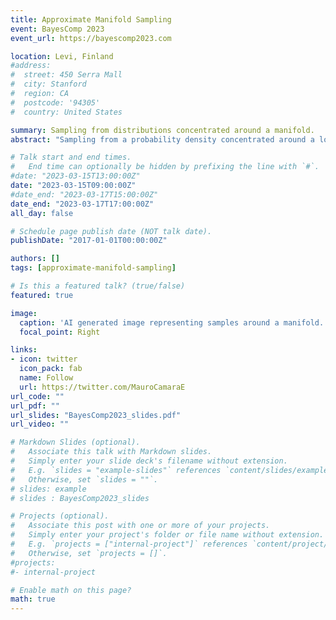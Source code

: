 ```yaml
---
title: Approximate Manifold Sampling
event: BayesComp 2023
event_url: https://bayescomp2023.com

location: Levi, Finland
#address:
#  street: 450 Serra Mall
#  city: Stanford
#  region: CA
#  postcode: '94305'
#  country: United States

summary: Sampling from distributions concentrated around a manifold.
abstract: "Sampling from a probability density concentrated around a lower-dimensional submanifold is of importance in numerous applications arising in machine learning, statistics and statistical physics. This task is particularly challenging due to the extreme anisotropy and high-dimensionality of the problem, and the correlation between the variables. We propose a new family of bespoke algorithms to sample efficiently from these densities and show their computational superiority to general purpose and specialized samplers. In particular, we show that in some cases it is able to efficiently sample from densities that are several orders of magnitude tighter around the submanifold."

# Talk start and end times.
#   End time can optionally be hidden by prefixing the line with `#`.
#date: "2023-03-15T13:00:00Z"
date: "2023-03-15T09:00:00Z"
#date_end: "2023-03-17T15:00:00Z"
date_end: "2023-03-17T17:00:00Z"
all_day: false

# Schedule page publish date (NOT talk date).
publishDate: "2017-01-01T00:00:00Z"

authors: []
tags: [approximate-manifold-sampling]

# Is this a featured talk? (true/false)
featured: true

image:
  caption: 'AI generated image representing samples around a manifold.'
  focal_point: Right

links:
- icon: twitter
  icon_pack: fab
  name: Follow
  url: https://twitter.com/MauroCamaraE
url_code: ""
url_pdf: ""
url_slides: "BayesComp2023_slides.pdf"
url_video: ""

# Markdown Slides (optional).
#   Associate this talk with Markdown slides.
#   Simply enter your slide deck's filename without extension.
#   E.g. `slides = "example-slides"` references `content/slides/example-slides.md`.
#   Otherwise, set `slides = ""`.
# slides: example
# slides : BayesComp2023_slides

# Projects (optional).
#   Associate this post with one or more of your projects.
#   Simply enter your project's folder or file name without extension.
#   E.g. `projects = ["internal-project"]` references `content/project/deep-learning/index.md`.
#   Otherwise, set `projects = []`.
#projects:
#- internal-project

# Enable math on this page?
math: true
---
```


<!--{{% alert note %}}
Click on the **Slides** button above to view the built-in slides feature.
{{% /alert %}}

Slides can be added in a few ways:

- **Create** slides using Academic's [*Slides*](https://sourcethemes.com/academic/docs/managing-content/#create-slides) feature and link using `slides` parameter in the front matter of the talk file
- **Upload** an existing slide deck to `static/` and link using `url_slides` parameter in the front matter of the talk file
- **Embed** your slides (e.g. Google Slides) or presentation video on this page using [shortcodes](https://sourcethemes.com/academic/docs/writing-markdown-latex/).

Further talk details can easily be added to this page using *Markdown* and $\rm \LaTeX$ math code.-->
